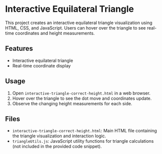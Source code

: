 # Interactive Equilateral Triangle

This project creates an interactive equilateral triangle visualization using HTML, CSS, and JavaScript. Users can hover over the triangle to see real-time coordinates and height measurements.

## Features

- Interactive equilateral triangle
- Real-time coordinate display

## Usage

1. Open `interactive-triangle-correct-height.html` in a web browser.
2. Hover over the triangle to see the dot move and coordinates update.
3. Observe the changing height measurements for each side.

## Files

- `interactive-triangle-correct-height.html`: Main HTML file containing the triangle visualization and interaction logic.
- `triangleUtils.js`: JavaScript utility functions for triangle calculations (not included in the provided code snippet).
